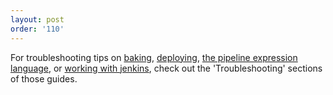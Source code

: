 ```yaml
---
layout: post
order: '110'
---
```


For troubleshooting tips on [baking](baking_images.md), [deploying](deploying.md), [the pipeline expression language](expression_language.md), or [working with jenkins](working_with_jenkins.md), check out the 'Troubleshooting' sections of those guides.
